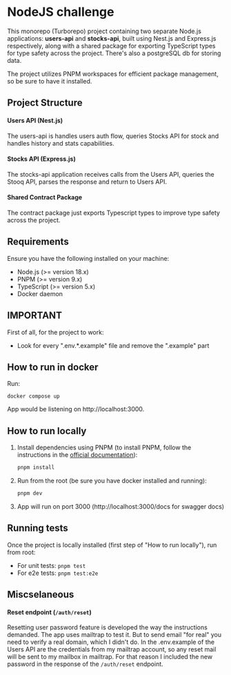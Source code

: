 # NodeJS challenge

This monorepo (Turborepo) project containing two separate Node.js applications: **users-api** and **stocks-api**, built using Nest.js and Express.js respectively, along with a shared package for exporting TypeScript types for type safety across the project. There's also a postgreSQL db for storing data.

The project utilizes PNPM workspaces for efficient package management, so be sure to have it installed.

## Project Structure

#### Users API (Nest.js)

The users-api is handles users auth flow, queries Stocks API for stock and handles history and stats capabilities.

#### Stocks API (Express.js)

The stocks-api application receives calls from the Users API, queries the Stooq API, parses the response and return to Users API.

#### Shared Contract Package

The contract package just exports Typescript types to improve type safety across the project.

## Requirements

Ensure you have the following installed on your machine:

- Node.js (>= version 18.x)
- PNPM (>= version 9.x)
- TypeScript (>= version 5.x)
- Docker daemon

## IMPORTANT

First of all, for the project to work:

- Look for every ".env.\*.example" file and remove the ".example" part

## How to run in docker

Run:

```
docker compose up
```

App would be listening on http://localhost:3000.

## How to run locally

1. Install dependencies using PNPM (to install PNPM, follow the instructions in the [official documentation](https://pnpm.io/installation)):

   ```bash
   pnpm install
   ```

2. Run from the root (be sure you have docker installed and running):

   ```bash
   pnpm dev
   ```

3. App will run on port 3000 (http://localhost:3000/docs for swagger docs)

## Running tests

Once the project is locally installed (first step of "How to run locally"), run from root:

- For unit tests: `pnpm test`
- For e2e tests: `pnpm test:e2e`

## Miscselaneous

#### Reset endpoint (`/auth/reset`)

Resetting user password feature is developed the way the instructions demanded. The app uses mailtrap to test it. But to send email "for real" you need to verify a real domain, which I didn't do. In the .env.example of the Users API are the credentials from my mailtrap account, so any reset mail will be sent to my mailbox in mailtrap. For that reason I included the new password in the response of the `/auth/reset` endpoint.
